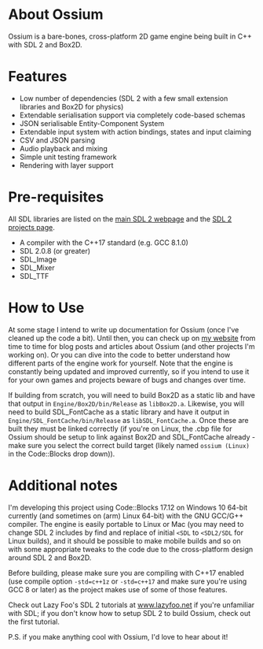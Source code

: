 # About Ossium
Ossium is a bare-bones, cross-platform 2D game engine being built in C++ with SDL 2 and Box2D.

# Features
* Low number of dependencies (SDL 2 with a few small extension libraries and Box2D for physics)
* Extendable serialisation support via completely code-based schemas
* JSON serialisable Entity-Component System
* Extendable input system with action bindings, states and input claiming
* CSV and JSON parsing
* Audio playback and mixing
* Simple unit testing framework
* Rendering with layer support

# Pre-requisites
All SDL libraries are listed on the [main SDL 2 webpage](https://www.libsdl.org/download-2.0.php) and the [SDL 2 projects page](https://www.libsdl.org/projects).
* A compiler with the C++17 standard (e.g. GCC 8.1.0)
* SDL 2.0.8 (or greater)
* SDL_Image
* SDL_Mixer
* SDL_TTF

# How to Use

At some stage I intend to write up documentation for Ossium (once I've cleaned up the code a bit). Until then, you can check up on [my website](https://timlanesoftware.com) from time to time for blog posts and articles about Ossium (and other projects I'm working on). Or you can dive into the code to better understand how different parts of the engine work for yourself. Note that the engine is constantly being updated and improved currently, so if you intend to use it for your own games and projects beware of bugs and changes over time.

If building from scratch, you will need to build Box2D as a static lib and have that output in `Engine/Box2D/bin/Release` as `libBox2D.a`. Likewise, you will need to build SDL_FontCache as a static library and have it output in `Engine/SDL_FontCache/bin/Release` as `libSDL_FontCache.a`. Once these are built they must be linked correctly (if you're on Linux, the .cbp file for Ossium should be setup to link against Box2D and SDL_FontCache already - make sure you select the correct build target (likely named `ossium (Linux)` in the Code::Blocks drop down)).

# Additional notes
I'm developing this project using Code::Blocks 17.12 on Windows 10 64-bit currently (and sometimes on (arm) Linux 64-bit)
with the GNU GCC/G++ compiler. The engine is easily portable to Linux or Mac (you may need to change SDL 2 includes by find and replace of initial `<SDL` to `<SDL2/SDL` for Linux builds), and it should be possible to make mobile builds and so on with some appropriate tweaks to the code due to the cross-platform design around SDL 2 and Box2D.

Before building, please make sure you are compiling with C++17 enabled (use compile option `-std=c++1z` or `-std=c++17` and make sure you're using GCC 8 or later) as the project makes use of some of those features.

Check out Lazy Foo's SDL 2 tutorials at www.lazyfoo.net if you're unfamiliar with SDL; if you don't know how to setup SDL 2 to build Ossium, check out the first tutorial.

P.S. if you make anything cool with Ossium, I'd love to hear about it!
